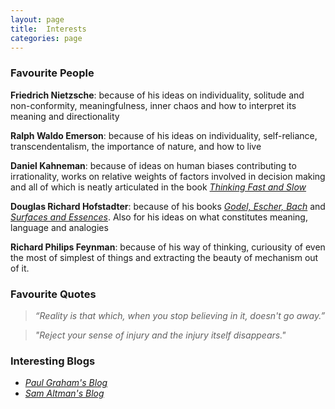 ```yaml
---
layout: page
title:  Interests
categories: page
---
```


<!--more-->

### Favourite People

**Friedrich Nietzsche**: because of his ideas on individuality, solitude and non-conformity, meaningfulness, inner chaos and how to interpret its meaning and directionality

**Ralph Waldo Emerson**: because of his ideas on individuality, self-reliance, transcendentalism, the importance of nature, and how to live

**Daniel Kahneman**: because of ideas on human biases contributing to irrationality, works on relative weights of factors involved in decision making and all of which is neatly articulated in the book [_Thinking Fast and Slow_](https://en.wikipedia.org/wiki/Thinking,_Fast_and_Slow)

**Douglas Richard Hofstadter**: because of his books [_Godel, Escher, Bach_](https://en.wikipedia.org/wiki/G%C3%B6del,_Escher,_Bach) and [_Surfaces and Essences_](https://www.goodreads.com/book/show/7711871-surfaces-and-essences). Also for his ideas on what constitutes meaning, language and analogies

**Richard Philips Feynman**: because of his way of thinking, curiousity of even the most of simplest of things and extracting the beauty of mechanism out of it.

### Favourite Quotes

> _“Reality is that which, when you stop believing in it, doesn't go away.”_

> _"Reject your sense of injury and the injury itself disappears."_

### Interesting Blogs

+ [_Paul Graham's Blog_](http://www.paulgraham.com/articles.html)
+ [_Sam Altman's Blog_](https://blog.samaltman.com/)